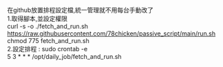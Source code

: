 在github放置排程設定檔,統一管理就不用每台手動改了  
1.取得腳本,並設定權限  
curl -s -o ./fetch_and_run.sh https://raw.githubusercontent.com/78chicken/passive_script/main/run.sh  
chmod 775 fetch_and_run.sh  
2.設定排程 : sudo crontab -e  
  5 3 * * * /opt/daily_job/fetch_and_run.sh    
